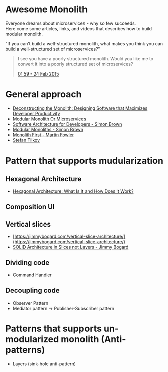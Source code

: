 # Awesome Monolith
Everyone dreams about microservices - why so few succeeds.  
Here come some articles, links, and videos that describes how to build modular monolith.

"If you can’t build a well-structured monolith, what makes you think you can build a well-structured set of microservices?"

<div class="center">

<blockquote class="twitter-tweet" data-partner="tweetdeck"><p lang="en" dir="ltr">I see you have a poorly structured monolith. Would you like me to convert it into a poorly structured set of microservices?</p><a href="https://twitter.com/architectclippy/status/570025079825764352">01:59 - 24 Feb 2015</a></blockquote>
<script async src="//platform.twitter.com/widgets.js" charset="utf-8"></script>

</div>

# General approach
- [Deconstructing the Monolith: Designing Software that Maximizes Developer Productivity](https://www.shopify.com/partners/blog/monolith-software)
- [Modular Monolith Or Microservices](https://mozaicworks.com/blog/modular-monolith-microservices/)
- [Software Architecture for Developers - Simon Brown](https://www.youtube.com/watch?v=z1xLDzx7hgw)
- [Modular Monoliths - Simon Brown](https://www.youtube.com/watch?v=5OjqD-ow8GE)
- [Monolith First - Martin Fowler](https://martinfowler.com/bliki/MonolithFirst.html)
- [Stefan Tilkov](https://martinfowler.com/articles/dont-start-monolith.html)
  
# Pattern that supports mudularization
  
## Hexagonal Architecture
- [Hexagonal Architecture: What Is It and How Does It Work?](https://blog.ndepend.com/hexagonal-architecture/)

## Composition UI

## Vertical slices
- [https://jimmybogard.com/vertical-slice-architecture/](https://jimmybogard.com/vertical-slice-architecture/)
- [SOLID Architecture in Slices not Layers - Jimmy Bogard](https://vimeo.com/131633177)

## Dividing code
- Command Handler
  
## Decoupling code
- Observer Pattern
- Mediator pattern -> Publisher-Subscriber pattern

# Patterns that supports un-modularized monolith (Anti-patterns)
- Layers (sink-hole anti-pattern)
  


